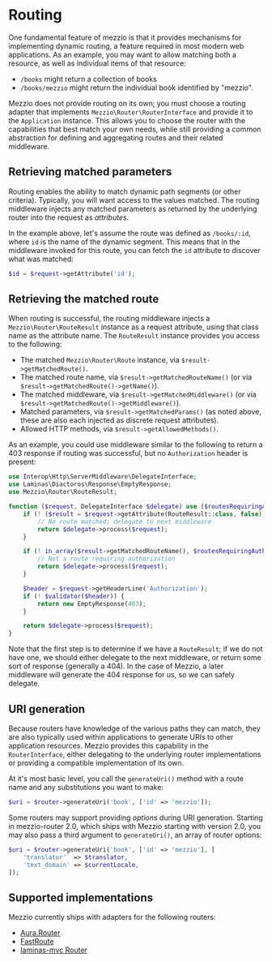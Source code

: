 # Routing

One fundamental feature of mezzio is that it provides mechanisms for
implementing dynamic routing, a feature required in most modern web
applications. As an example, you may want to allow matching both a resource, as
well as individual items of that resource:

- `/books` might return a collection of books
- `/books/mezzio` might return the individual book identified by
  "mezzio".

Mezzio does not provide routing on its own; you must choose a routing
adapter that implements `Mezzio\Router\RouterInterface` and provide it
to the `Application` instance. This allows you to choose the router with the
capabilities that best match your own needs, while still providing a common
abstraction for defining and aggregating routes and their related middleware.

## Retrieving matched parameters

Routing enables the ability to match dynamic path segments (or other
criteria). Typically, you will want access to the values matched. The routing
middleware injects any matched parameters as returned by the underlying router
into the request as _attributes_.

In the example above, let's assume the route was defined as `/books/:id`, where
`id` is the name of the dynamic segment. This means that in the middleware
invoked for this route, you can fetch the `id` attribute to discover what was
matched:

```php
$id = $request->getAttribute('id');
```

## Retrieving the matched route

When routing is successful, the routing middleware injects a
`Mezzio\Router\RouteResult` instance as a request attribute, using that
class name as the attribute name. The `RouteResult` instance provides you access
to the following:

- The matched `Mezzio\Router\Route` instance, via `$result->getMatchedRoute()`.
- The matched route name, via `$result->getMatchedRouteName()` (or via
  `$result->getMatchedRoute()->getName()`).
- The matched middleware, via `$result->getMatchedMiddleware()` (or via
  `$result->getMatchedRoute()->getMiddleware()`).
- Matched parameters, via `$result->getMatchedParams()` (as noted above, these
  are also each injected as discrete request attributes).
- Allowed HTTP methods, via `$result->getAllowedMethods()`.

As an example, you could use middleware similar to the following to return a 403
response if routing was successful, but no `Authorization` header is present:

```php
use Interop\Http\ServerMiddleware\DelegateInterface;
use Laminas\Diactoros\Response\EmptyResponse;
use Mezzio\Router\RouteResult;

function ($request, DelegateInterface $delegate) use ($routesRequiringAuthorization, $validator) {
    if (! ($result = $request->getAttribute(RouteResult::class, false))) {
        // No route matched; delegate to next middleware
        return $delegate->process($request);
    }

    if (! in_array($result->getMatchedRouteName(), $routesRequiringAuthorization, true)) {
        // Not a route requiring authorization
        return $delegate->process($request);
    }

    $header = $request->getHeaderLine('Authorization');
    if (! $validator($header)) {
        return new EmptyResponse(403);
    }

    return $delegate->process($request);
}
```

Note that the first step is to determine if we have a `RouteResult`; if we do
not have one, we should either delegate to the next middleware, or return some
sort of response (generally a 404). In the case of Mezzio, a later
middleware will generate the 404 response for us, so we can safely delegate.

## URI generation

Because routers have knowledge of the various paths they can match, they are
also typically used within applications to generate URIs to other application
resources. Mezzio provides this capability in the `RouterInterface`,
either delegating to the underlying router implementations or providing a
compatible implementation of its own.

At it's most basic level, you call the `generateUri()` method with a route name
and any substitutions you want to make:

```php
$uri = $router->generateUri('book', ['id' => 'mezzio']);
```

Some routers may support providing _options_ during URI generation. Starting in
mezzio-router 2.0, which ships with Mezzio starting with version
2.0, you may also pass a third argument to `generateUri()`, an array of router
options:

```php
$uri = $router->generateUri('book', ['id' => 'mezzio'], [
    'translator'  => $translator,
    'text_domain' => $currentLocale,
]);
```

## Supported implementations

Mezzio currently ships with adapters for the following routers:

- [Aura.Router](aura.md)
- [FastRoute](fast-route.md)
- [laminas-mvc Router](laminas-router.md)
